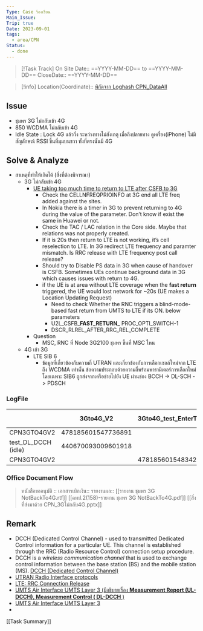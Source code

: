 ```yaml
---
Type: Case ร้องเรียน
Main_Issue: 
Trip: true
Date: 2023-09-01
tags:
  - area/CPN
Status:
  - done
---
```


>[!Task Track]
>On Site Date::   ==YYYY-MM-DD==  to ==YYYY-MM-DD==
>CloseDate::   ==YYYY-MM-DD==

>[!info]
>Location(Coordinate)::  [พิกัดจาก Loghash CPN_DataAll  ](https://www.google.com/maps/place/%E0%B8%8B%E0%B8%AD%E0%B8%A2+%E0%B8%81%E0%B8%A3%E0%B8%A1%E0%B8%AB%E0%B8%A5%E0%B8%A7%E0%B8%87%E0%B8%8A%E0%B8%B8%E0%B8%A1%E0%B8%9E%E0%B8%A3+19+%E0%B8%95%E0%B8%B3%E0%B8%9A%E0%B8%A5+%E0%B8%99%E0%B8%B2%E0%B8%97%E0%B8%B8%E0%B9%88%E0%B8%87+%E0%B8%AD%E0%B8%B3%E0%B9%80%E0%B8%A0%E0%B8%AD%E0%B9%80%E0%B8%A1%E0%B8%B7%E0%B8%AD%E0%B8%87%E0%B8%8A%E0%B8%B8%E0%B8%A1%E0%B8%9E%E0%B8%A3+%E0%B8%8A%E0%B8%B8%E0%B8%A1%E0%B8%9E%E0%B8%A3+86000/@10.5001274,99.1855735,17z/data=!3m1!4b1!4m12!1m5!3m4!2zMTDCsDI5JzU4LjYiTiA5OcKwMTEnMjYuMyJF!8m2!3d10.4996091!4d99.1906276!3m5!1s0x30ff554d2878307f:0x353655629cdfa55f!8m2!3d10.5001222!4d99.1904444!16s%2Fg%2F11g63kpntw?authuser=0&entry=ttu)


## Issue
- ชุมพร 3G ไม่กลับเข้า 4G
- 850 WCDMA ไม่กลับเข้า 4G
- Idle State : Lock 4G แล้ววิ่ง ระหว่างทางไม่สังเกตุ เมื่อถึงปลายทาง ดูเครื่อง(iPhone) ไม่มีสัญลักษณ์ RSSI ขึ้นที่มุมบนขวา ทั้งที่ตรงนั้นมี 4G

## Solve & Analyze
- สาเหตุที่ทำให้เกิดได้ (สิ่งที่ต้องพิจารณา)
	- 3G ไม่กลับเข้า 4G
		- [UE taking too much time to return to LTE after CSFB to 3G](https://www.telecomhall.net/t/ue-taking-too-much-time-to-return-to-lte-after-csfb-to-3g/12156)
			- Check the CELLNFREQPRIOINFO at 3G end all LTE freq added against the sites.
			- In Nokia there is a timer in 3G to prevent returning to 4G during the value of the parameter.  Don’t know if exist the same in Huawei or not.
			- Check the TAC / LAC relation in the Core side.  Maybe that relations was not properly created.
			- If it is 20s then return to LTE is not working, it’s cell reselection to LTE.  In 3G redirect LTE frequency and paramter mismatch.  Is RRC release with LTE frequency post call release?
			- Should try to Disable PS data in 3G when cause of handover is CSFB.  Sometimes UEs continue background data in 3G which causes issues with return to 4G.
			- if the UE is at area without LTE coverage when the **fast return** triggered, the UE would lost network for ~20s (UE makes a Location Updating Request)
				- Need to check Whether the RNC triggers a blind-mode-based fast return from UMTS to LTE if its ON.  below parameters
				- U2L_CSFB_**FAST_RETURN_** PROC_OPTI_SWITCH-1
				- DSCR_RLREL_AFTER_RRC_REL_COMPLETE
		- Question
			- MSC, RNC ที่ Node 3G2100 ชุมพร ขึ้นที่ MSC ไหน 
	- 4G เข้า 3G
		- LTE SIB 6  
			- ข้อมูลที่เกี่ยวข้องกับความถี่ UTRAN และเกี่ยวข้องกับการเลือกเซลล์ใหม่จาก LTE ถึง WCDMA เท่านั้น ข้อความประกอบด้วยความถี่พร้อมพารามิเตอร์การเลือกใหม่โดยเฉพาะ SIB6 ถูกส่งจากเครือข่ายไปยัง UE ผ่านช่อง BCCH -> DL-SCH -> PDSCH



### LogFile

|                     | 3Gto4G_V2          | 3Gto4G_test_EnterTo3G_inIdleState | Script 3 | Script 4 | Script 5 |
| ------------------- | ------------------ | --------------------------------- | -------- | -------- | -------- |
| CPN3GTO4GV2         | 478185601547736891 |                                   |          |          |          |
| test_DL_DCCH (idle) | 440670093009601918 |                                   |          |          |          |
| CPN3GTO4GV2         |                    | 478185601548342228                |          |          |          |


### Office Document Flow
>หนังสือขออนุมัติ :: 
>เอกสารเบิกเงิน::
>รายงานผล::   [[รายงาน ชุมพร 3G NotBackTo4G.rtf]]        [[คทป.2(158)-รายงาน ชุมพร 3G NotBackTo4G.pdf]]       [[สิ่งที่ส่งมาด้วย CPN_3Gไม่กลับ4G.pptx]]      

## Remark
- DCCH (Dedicated Control Channel) - used to transmitted Dedicated Control information for a particular UE.  This channel is established through the RRC (Radio Resource Control) connection setup procedure.
- DCCH is a _wireless communication channel_ that is used to exchange control information between the base station (BS) and the mobile station (MS). [DCCH (Dedicated Control Channel)](https://www.telecomtrainer.com/dcch-dedicated-control-channel/)
- [UTRAN Radio Interface protocols](http://www.comlab.hut.fi/opetus/238/lecture7_RadioInterfaceProtcols.pdf)
- [LTE: RRC Connection Release](http://howltestuffworks.blogspot.com/2011/11/rrc-connection-release.html)
- [UMTS Air Interface UMTS Layer 3 (มีอธิบายเรื่อง **Measurement Report (UL-DCCH), Measurement Control ( DL-DCCH** )](https://www.academia.edu/27127173/UMTS_Air_Interface_UMTS_Layer_3)
- [UMTS Air Interface UMTS Layer 3](https://www.academia.edu/27127173/UMTS_Air_Interface_UMTS_Layer_3)
- 





[[Task Summary]]




